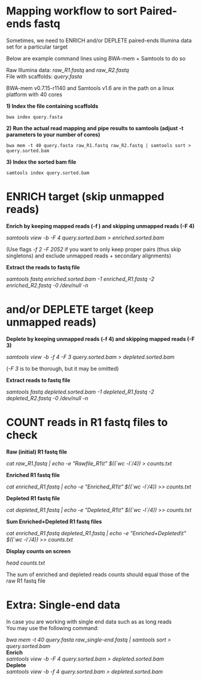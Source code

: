 # Mapping workflow to sort Paired-ends fastq<br/>

Sometimes, we need to ENRICH and/or DEPLETE paired-ends Illumina data set for a particular target<br/>

Below are example command lines using BWA-mem + Samtools to do so<br/>

Raw Illumina data: *raw_R1.fastq* and *raw_R2.fastq*<br/>
File with scaffolds: *query.fasta*<br/>

BWA-mem v0.7.15-r1140 and Samtools v1.6 are in the path on a linux platform with 40 cores<br/>

**1) Index the file containing scaffolds**<br/>

```bwa index query.fasta```<br/>

**2) Run the actual read mapping and pipe results to samtools (adjust -t parameters to your number of cores)**<br/>

```bwa mem -t 40 query.fasta raw_R1.fastq raw_R2.fastq | samtools sort > query.sorted.bam```<br/>

**3) Index the sorted bam file**<br/>

```samtools index query.sorted.bam```<br/>

# ENRICH target (skip unmapped reads)<br/>
**Enrich by keeping mapped reads (-f ) and skipping unmapped reads (-F 4)**<br/>

*samtools view -b -F 4 query.sorted.bam > enriched.sorted.bam*<br/>

(Use flags *-f 2 -F 2052* if you want to only keep proper pairs (thus skip singletons) and exclude unmapped reads + secondary alignments)<br/>

**Extract the reads to fastq file**<br/>

*samtools fastq enriched.sorted.bam -1 enriched_R1.fastq -2 enriched_R2.fastq -0 /dev/null -n*<br/>

# and/or DEPLETE target (keep unmapped reads)<br/>
**Deplete by keeping unmapped reads (-f 4) and skipping mapped reads (-F 3)**<br/>

*samtools view -b -f 4 -F 3 query.sorted.bam > depleted.sorted.bam*<br/>

(*-F 3* is to be thorough, but it may be omitted)<br/>

**Extract reads to fastq file**<br/>

*samtools fastq depleted.sorted.bam -1 depleted_R1.fastq -2 depleted_R2.fastq -0 /dev/null -n*<br/>

# COUNT reads in R1 fastq files to check<br/>
**Raw (initial) R1 fastq file**<br/>

*cat raw_R1.fastq | echo -e "Rawfile_R1\t" $((\`wc -l\`/4)) > counts.txt*<br/>

**Enriched R1 fastq file**<br/>

*cat enriched_R1.fastq | echo -e "Enriched_R1\t" $((\`wc -l\`/4)) >> counts.txt*<br/>

**Depleted R1 fastq file**<br/>

*cat depleted_R1.fastq | echo -e "Depleted_R1\t" $((\`wc -l\`/4)) >> counts.txt*<br/>

**Sum Enriched+Depleted R1 fastq files**<br/>

*cat enriched_R1.fastq depleted_R1.fastq | echo -e "Enriched+Depleted\t" $((\`wc -l\`/4)) >> counts.txt*<br/>

**Display counts on screen**<br/>

*head counts.txt*<br/>

The sum of enriched and depleted reads counts should equal those of the raw R1 fastq file<br/>

# Extra: Single-end data<br/>

In case you are working with single end data such as as long reads<br/>
You may use the following command:<br/>

*bwa mem -t 40 query.fasta raw_single-end.fastq | samtools sort > query.sorted.bam*<br/>
**Enrich**<br/>
*samtools view -b -F 4 query.sorted.bam > depleted.sorted.bam*<br/>
**Deplete**<br/>
*samtools view -b -f 4 query.sorted.bam > depleted.sorted.bam*<br/>



